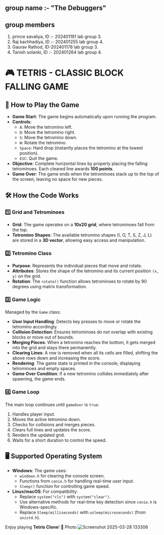 ## group name :- "The Debuggers" 

## group members 
1. prince savaliya, ID :- 202401191
  lab group 3.
2. Raj kachhadiya, ID :- 202401255
lab group 4.
3. Gaurav Rathod, ID-202401178
lab group 3.
4. Tanish solanki, ID :- 202401264
lab group 4.
# 🎮 TETRIS - CLASSIC BLOCK FALLING GAME

## 📌 How to Play the Game

- **Game Start**: The game begins automatically upon running the program.
- **Controls**:
  - `A`: Move the tetromino left.
  - `D`: Move the tetromino right.
  - `S`: Move the tetromino down.
  - `W`: Rotate the tetromino.
  - `Space`: Hard drop (instantly places the tetromino at the lowest position).
  - `ESC`: Quit the game.
- **Objective**: Complete horizontal lines by properly placing the falling tetrominoes. Each cleared line awards **100 points**.
- **Game Over**: The game ends when the tetrominoes stack up to the top of the screen, leaving no space for new pieces.

## 🛠 How the Code Works

### 1️⃣ Grid and Tetrominoes

- **Grid**: The game operates on a **10x20 grid**, where tetrominoes fall from the top.
- **Tetromino Shapes**: The available tetromino shapes (I, O, T, S, Z, J, L) are stored in a **3D vector**, allowing easy access and manipulation.

### 2️⃣ Tetromino Class

- **Purpose**: Represents the individual pieces that move and rotate.
- **Attributes**: Stores the shape of the tetromino and its current position `(x, y)` on the grid.
- **Rotation**: The `rotate()` function allows tetrominoes to rotate by 90 degrees using matrix transformation.

### 3️⃣ Game Logic

Managed by the `Game` class:

- **User Input Handling**: Detects key presses to move or rotate the tetromino accordingly.
- **Collision Detection**: Ensures tetrominoes do not overlap with existing blocks or move out of bounds.
- **Merging Pieces**: When a tetromino reaches the bottom, it gets merged into the grid and stays there permanently.
- **Clearing Lines**: A row is removed when all its cells are filled, shifting the above rows down and increasing the score.
- **Rendering**: The game state is printed in the console, displaying tetrominoes and empty spaces.
- **Game Over Condition**: If a new tetromino collides immediately after spawning, the game ends.

### 4️⃣ Game Loop

The main loop continues until `gameOver` is `true`:

1. Handles player input.
2. Moves the active tetromino down.
3. Checks for collisions and merges pieces.
4. Clears full lines and updates the score.
5. Renders the updated grid.
6. Waits for a short duration to control the speed.

## 🖥 Supported Operating System

- **Windows**: The game uses:
  - `windows.h` for clearing the console screen.
  - Functions from `conio.h` for handling real-time user input.
  - `Sleep()` function for controlling game speed.
- **Linux/macOS**: For compatibility:
  - Replace `system("cls")` with `system("clear")`.
  - Use alternative methods for real-time key detection since `conio.h` is Windows-specific.
  - Replace `Sleep(milliseconds)` with `usleep(microseconds)` (from `unistd.h`).



Enjoy playing **Tetris Clone**! 🚀
Photo
![Screenshot 2025-03-28 133306](https://github.com/user-attachments/assets/cb1697f2-38fd-4a29-91e8-818285446891)

